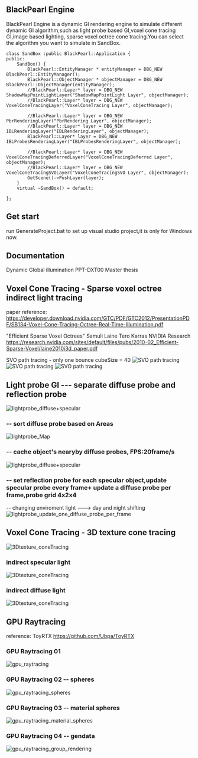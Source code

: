## BlackPearl  Engine
BlackPearl  Engine is a dynamic GI rendering engine to simulate different dynamic GI algorithm,such as light probe based GI,voxel cone tracing GI,image based lighting, sparse voxel octree cone tracing.You can select the algorithm you want to simulate in SandBox.

```
class SandBox :public BlackPearl::Application {
public:
	SandBox() {
		BlackPearl::EntityManager * entityManager = DBG_NEW BlackPearl::EntityManager();
		BlackPearl::ObjectManager * objectManager = DBG_NEW BlackPearl::ObjectManager(entityManager);
		//BlackPearl::Layer* layer = DBG_NEW ShadowMapPointLightLayer("ShadowMapPointLight Layer", objectManager);
		//BlackPearl::Layer* layer = DBG_NEW VoxelConeTracingLayer("VoxelConeTracing Layer", objectManager);

		//BlackPearl::Layer* layer = DBG_NEW PbrRenderingLayer("PbrRendering Layer", objectManager);
		//BlackPearl::Layer* layer = DBG_NEW IBLRenderingLayer("IBLRenderingLayer", objectManager);
		BlackPearl::Layer* layer = DBG_NEW IBLProbesRenderingLayer("IBLProbesRenderingLayer", objectManager);
		
		//BlackPearl::Layer* layer = DBG_NEW VoxelConeTracingDeferredLayer("VoxelConeTracingDeferred Layer", objectManager);
		//BlackPearl::Layer* layer = DBG_NEW VoxelConeTracingSVOLayer("VoxelConeTracingSVO Layer", objectManager);
		GetScene()->PushLayer(layer);
	}
	virtual ~SandBox() = default;

};

```
## Get start

run GenerateProject.bat to set up visual studio project,it is only for Windows now.

## Documentation
Dynamic Global illumination PPT-DXT00 Master thesis


## Voxel Cone Tracing - Sparse voxel octree indirect light tracing

paper reference:
https://developer.download.nvidia.com/GTC/PDF/GTC2012/PresentationPDF/SB134-Voxel-Cone-Tracing-Octree-Real-Time-Illumination.pdf

"Efficient Sparse Voxel Octrees"
Samuli Laine Tero Karras
NVIDIA Research
https://research.nvidia.com/sites/default/files/pubs/2010-02_Efficient-Sparse-Voxel/laine2010i3d_paper.pdf


SVO path tracing - only one bounce cubeSize = 40
![SVO path tracing](/results/svo_pathTracing2.png)
![SVO path tracing](/results/svo_pathTracing3.png)
![SVO path tracing](/results/svo_pathTracing4.png)

## Light probe GI --- separate diffuse probe and reflection probe
![lightprobe_diffuse+specular](/results/lightprobe_diffuse+specular.png)

### -- sort diffuse probe based on Areas
![lightprobe_Map](/results/lightprobe_Map.png)

### -- cache object's nearyby diffuse probes, FPS:20frame/s
![lightprobe_diffuse+specular](/results/lightprobe_diffuse+specular.png)


### -- set reflection probe for each specular object,update specular probe every frame+ update a diffuse probe per frame,probe grid 4x2x4 
-- changing enviroment light ---> day and night shifting
![lightprobe_update_one_diffuse_probe_per_frame](/results/lightprobe_update_one_diffuse_probe_per_frame.png)

##  Voxel Cone Tracing - 3D texture cone tracing
![3Dtexture_coneTracing](/results/3Dtexture_coneTracing1.png)

### indirect specular light
![3Dtexture_coneTracing](/results/3Dtexture_coneTracing2.png)

### indirect diffuse light
![3Dtexture_coneTracing](/results/3Dtexture_coneTracing3.png)

## GPU Raytracing

reference: ToyRTX
https://github.com/Ubpa/ToyRTX

### GPU Raytracing 01
![gpu_raytracing](/results/gpu_raytracing.png)

### GPU Raytracing 02 -- spheres
![gpu_raytracing_spheres](/results/gpu_raytracing_spheres.png)

### GPU Raytracing 03 -- material spheres
![gpu_raytracing_material_spheres](/results/gpu_raytracing_material_spheres.png)

### GPU Raytracing 04 -- gendata
![gpu_raytracing_group_rendering](/results/gpu_raytracing_group_rendering.png)
